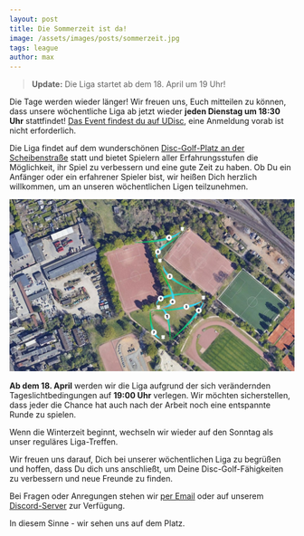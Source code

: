 ```yaml
---
layout: post
title: Die Sommerzeit ist da!
image: /assets/images/posts/sommerzeit.jpg
tags: league
author: max
---
```


> **Update:** Die Liga startet ab dem 18. April um 19 Uhr!

Die Tage werden wieder länger! Wir freuen uns, Euch mitteilen zu können, dass unsere wöchentliche Liga ab jetzt wieder **jeden Dienstag um 18:30 Uhr** stattfindet! [Das Event findest du auf UDisc](https://udisc.com/leagues/syndication-weekly), eine Anmeldung vorab ist nicht erforderlich.

Die Liga findet auf dem wunderschönen [Disc-Golf-Platz an der Scheibenstraße](https://goo.gl/maps/yqyVDEoEs8Qd5LD56) statt und bietet Spielern aller Erfahrungsstufen die Möglichkeit, ihr Spiel zu verbessern und eine gute Zeit zu haben. Ob Du ein Anfänger oder ein erfahrener Spieler bist, wir heißen Dich herzlich willkommen, um an unseren wöchentlichen Ligen teilzunehmen.

![Liga Layout](/assets/images/posts/scheibenstrasse_layout.jpg)

**Ab dem 18. April** werden wir die Liga aufgrund der sich verändernden Tageslichtbedingungen auf **19:00 Uhr** verlegen. Wir möchten sicherstellen, dass jeder die Chance hat auch nach der Arbeit noch eine entspannte Runde zu spielen.

Wenn die Winterzeit beginnt, wechseln wir wieder auf den Sonntag als unser reguläres Liga-Treffen.

Wir freuen uns darauf, Dich bei unserer wöchentlichen Liga zu begrüßen und hoffen, dass Du dich uns anschließt, um Deine Disc-Golf-Fähigkeiten zu verbessern und neue Freunde zu finden.

Bei Fragen oder Anregungen stehen wir [per Email](mailto:birdie@syndikat.golf) oder auf unserem [Discord-Server](https://discord.gg/bus8ZcaNFT) zur Verfügung.

In diesem Sinne - wir sehen uns auf dem Platz.